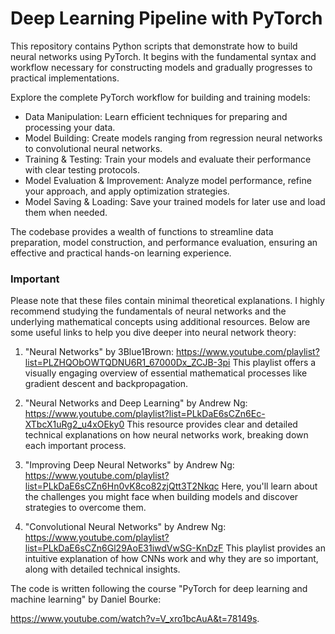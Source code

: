 # Deep Learning Pipeline with PyTorch
This repository contains Python scripts that demonstrate how to build neural networks using PyTorch. It begins with the fundamental syntax and workflow necessary for constructing models and gradually progresses to practical implementations.

Explore the complete PyTorch workflow for building and training models:

- Data Manipulation: Learn efficient techniques for preparing and processing your data.
- Model Building: Create models ranging from regression neural networks to convolutional neural networks.
- Training & Testing: Train your models and evaluate their performance with clear testing protocols.
- Model Evaluation & Improvement: Analyze model performance, refine your approach, and apply optimization strategies.
- Model Saving & Loading: Save your trained models for later use and load them when needed.

The codebase provides a wealth of functions to streamline data preparation, model construction, and performance evaluation, ensuring an effective and practical hands-on learning experience.

### **Important**
Please note that these files contain minimal theoretical explanations. I highly recommend studying the fundamentals of neural networks and the underlying mathematical concepts using additional resources. Below are some useful links to help you dive deeper into neural network theory:
1. "Neural Networks" by 3Blue1Brown: https://www.youtube.com/playlist?list=PLZHQObOWTQDNU6R1_67000Dx_ZCJB-3pi
   This playlist offers a visually engaging overview of essential mathematical processes like gradient descent and backpropagation.

2. "Neural Networks and Deep Learning" by Andrew Ng: https://www.youtube.com/playlist?list=PLkDaE6sCZn6Ec-XTbcX1uRg2_u4xOEky0
   This resource provides clear and detailed technical explanations on how neural networks work, breaking down each important process.
   
3. "Improving Deep Neural Networks" by Andrew Ng: https://www.youtube.com/playlist?list=PLkDaE6sCZn6Hn0vK8co82zjQtt3T2Nkqc
   Here, you'll learn about the challenges you might face when building models and discover strategies to overcome them.
   
4. "Convolutional Neural Networks" by Andrew Ng: https://www.youtube.com/playlist?list=PLkDaE6sCZn6Gl29AoE31iwdVwSG-KnDzF
   This playlist provides an intuitive explanation of how CNNs work and why they are so important, along with detailed technical insights.

The code is written following the course "PyTorch for deep learning and machine learning" by Daniel Bourke: 

https://www.youtube.com/watch?v=V_xro1bcAuA&t=78149s.
